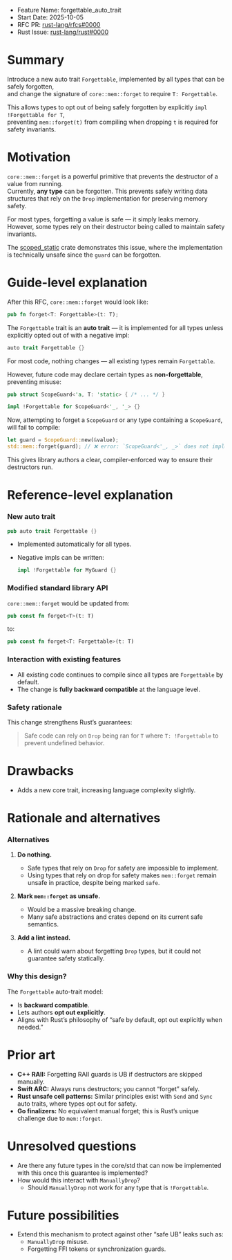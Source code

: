 - Feature Name: forgettable_auto_trait
- Start Date: 2025-10-05
- RFC PR: [rust-lang/rfcs#0000](https://github.com/rust-lang/rfcs/pull/0000)
- Rust Issue: [rust-lang/rust#0000](https://github.com/rust-lang/rust/issues/0000)

# Summary
[summary]: #summary

Introduce a new auto trait `Forgettable`, implemented by all types that can be safely forgotten,  
and change the signature of `core::mem::forget` to require `T: Forgettable`.

This allows types to opt out of being safely forgotten by explicitly `impl !Forgettable for T`,  
preventing `mem::forget(t)` from compiling when dropping `t` is required for safety invariants.

# Motivation
[motivation]: #motivation

`core::mem::forget` is a powerful primitive that prevents the destructor of a value from running.  
Currently, **any type** can be forgotten. This prevents safely writing data structures that rely on the `Drop` implementation for preserving memory safety.

For most types, forgetting a value is safe — it simply leaks memory.  
However, some types rely on their destructor being called to maintain safety invariants.  

The [scoped_static](https://crates.io/crates/scoped_static) crate demonstrates this issue, where the implementation is technically unsafe since the `guard` can be forgotten.

# Guide-level explanation

[guide-level-explanation]: #guide-level-explanation

After this RFC, `core::mem::forget` would look like:

```rust
pub fn forget<T: Forgettable>(t: T);
```

The `Forgettable` trait is an **auto trait** —
it is implemented for all types unless explicitly opted out of with a negative impl:

```rust
auto trait Forgettable {}
```

For most code, nothing changes — all existing types remain `Forgettable`.

However, future code may declare certain types as **non-forgettable**, preventing misuse:

```rust
pub struct ScopeGuard<'a, T: 'static> { /* ... */ }

impl !Forgettable for ScopeGuard<'_, '_> {}
```

Now, attempting to forget a `ScopeGuard` or any type containing a `ScopeGuard`, will fail to compile:

```rust
let guard = ScopeGuard::new(&value);
std::mem::forget(guard); // ❌ error: `ScopeGuard<'_, _>` does not implement `Forgettable`
```

This gives library authors a clear, compiler-enforced way to ensure their destructors run.

# Reference-level explanation

[reference-level-explanation]: #reference-level-explanation

### New auto trait

```rust
pub auto trait Forgettable {}
```

* Implemented automatically for all types.
* Negative impls can be written:

  ```rust
  impl !Forgettable for MyGuard {}
  ```

### Modified standard library API

`core::mem::forget` would be updated from:

```rust
pub const fn forget<T>(t: T)
```

to:

```rust
pub const fn forget<T: Forgettable>(t: T)
```

### Interaction with existing features

* All existing code continues to compile since all types are `Forgettable` by default.
* The change is **fully backward compatible** at the language level.

### Safety rationale

This change strengthens Rust’s guarantees:

> Safe code can rely on `Drop` being ran for `T` where `T: !Forgettable` to prevent undefined behavior.

# Drawbacks

[drawbacks]: #drawbacks

* Adds a new core trait, increasing language complexity slightly.

# Rationale and alternatives

[rationale-and-alternatives]: #rationale-and-alternatives

### Alternatives

1. **Do nothing.**

   * Safe types that rely on `Drop` for safety are impossible to implement.
   * Using types that rely on drop for safety makes `mem::forget` remain unsafe in practice, despite being marked `safe`.

2. **Mark `mem::forget` as unsafe.**

   * Would be a massive breaking change.
   * Many safe abstractions and crates depend on its current safe semantics.

3. **Add a lint instead.**

   * A lint could warn about forgetting `Drop` types, but it could not guarantee safety statically.

### Why this design?

The `Forgettable` auto-trait model:

* Is **backward compatible**.
* Lets authors **opt out explicitly**.
* Aligns with Rust’s philosophy of “safe by default, opt out explicitly when needed.”

# Prior art

[prior-art]: #prior-art

* **C++ RAII:** Forgetting RAII guards is UB if destructors are skipped manually.
* **Swift ARC:** Always runs destructors; you cannot “forget” safely.
* **Rust unsafe cell patterns:** Similar principles exist with `Send` and `Sync` auto traits, where types opt out for safety.
* **Go finalizers:** No equivalent manual forget; this is Rust’s unique challenge due to `mem::forget`.

# Unresolved questions

[unresolved-questions]: #unresolved-questions

* Are there any future types in the core/std that can now be implemented with this once this guarantee is implemented?
* How would this interact with `ManuallyDrop`?
   * Should `ManuallyDrop` not work for any type that is `!Forgettable`.

# Future possibilities

[future-possibilities]: #future-possibilities

* Extend this mechanism to protect against other “safe UB” leaks such as:
  * `ManuallyDrop` misuse.
  * Forgetting FFI tokens or synchronization guards.

